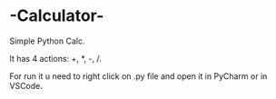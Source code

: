# -Calculator-
Simple Python Calc.

It has 4 actions: +, *, -, /.

For run it u need to right click on .py file and open it in PyCharm or in VSCode.
